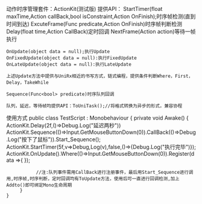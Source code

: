 动作时序管理套件：ActionKit(测试版)
提供API：
    StartTimer(float maxTime,Action<float> callBack,bool isConstraint,Action OnFinish);时序帧检测(直到时间到达)
    ExcuteFrame(Func<bool> predicate,Action OnFinish)时序帧判断检测
    Delay(float time,Action CallBack)定时回调
    NextFrame(Action action)等待一帧执行

    OnUpdate(object data = null);执行Update
    OnFixedUpdate(object data = null):执行FixedUpdate
    OnLateUpdate(object data = null):执行LateUpdate

    上述Update方法中提供与UniRx相近的书写方式，链式编程，提供条件判断Where，First，Delay，TakeWhile
    
    Sequence(Func<bool> predicate)时序队列回调

    队列，延迟，等待帧均提供API：ToUniTask();//将格式转换为异步的形式，兼容协程


使用方式
    public class TestScript : Monobehaviour
    {
         private void Awake()
         {
               ActionKit.Delay(2f,()=>Debug.Log("延迟两秒"))
               ActionKit.Sequence(()=>Input.GetMouseButtonDown(0)).CallBack(()=>Debug.Log("按下了鼠标")).Start_Sequence();
               ActionKit.StartTimer(5f,v=>Debug,Log(v),false,()=>{Debug.Log("执行完毕")});
               ActionKit.OnUpdate().Where(()=>Input.GetMouseButtonDown(0)).Register(data =>{ });

               //注:队列事件需用CallBack进行注册事件，最后用Start_Sequence进行调用,时序帧,时序判断，定时回调均有ToUpdate方法，使用后可一直进行回调检测,加上Addto()即可绑定Mono生命周期   
         }   
    }
